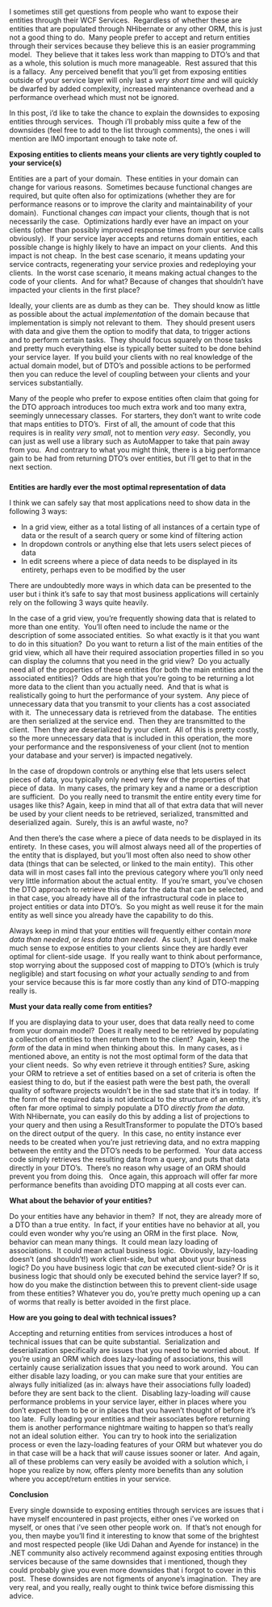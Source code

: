 <p>I sometimes still get questions from people who want to expose their entities through their WCF Services.&#160; Regardless of whether these are entities that are populated through NHibernate or any other ORM, this is just not a good thing to do.&#160; Many people prefer to accept and return entities through their services because they believe this is an easier programming model.&#160; They believe that it takes less work than mapping to DTO’s and that as a whole, this solution is much more manageable.&#160; Rest assured that this is a fallacy.&#160; Any perceived benefit that you’ll get from exposing entities outside of your service layer will only last a <em>very short time</em> and will quickly be dwarfed by added complexity, increased maintenance overhead and a performance overhead which must not be ignored.&#160; </p>  <p>In this post, i’d like to take the chance to explain the downsides to exposing entities through services.&#160; Though i’ll probably miss quite a few of the downsides (feel free to add to the list through comments), the ones i will mention are IMO important enough to take note of.</p>  <p><strong>Exposing entities to clients means your clients are very tightly coupled to your service(s)</strong></p>  <p>Entities are a part of your domain.&#160; These entities in your domain can change for various reasons.&#160; Sometimes because functional changes are required, but quite often also for optimizations (whether they are for performance reasons or to improve the clarity and maintainability of your domain).&#160; Functional changes <em>can </em>impact your clients, though that is not necessarily the case.&#160; Optimizations hardly ever have an impact on your clients (other than possibly improved response times from your service calls obviously).&#160; If your service layer accepts and returns domain entities, each possible change is highly likely to have an impact on your clients.&#160; And this impact is not cheap.&#160; In the best case scenario, it means updating your service contracts, regenerating your service proxies and redeploying your clients.&#160; In the worst case scenario, it means making actual changes to the code of your clients.&#160; And for what? Because of changes that shouldn’t have impacted your clients in the first place? </p>  <p>Ideally, your clients are as dumb as they can be.&#160; They should know as little as possible about the actual <em>implementation</em> of the domain because that implementation is simply not relevant to them.&#160; They should present users with data and give them the option to modify that data, to trigger actions and to perform certain tasks.&#160; They should focus squarely on those tasks and pretty much everything else is typically better suited to be done behind your service layer.&#160; If you build your clients with no real knowledge of the actual domain model, but of DTO’s and possible actions to be performed then you can reduce the level of coupling between your clients and your services substantially. </p>  <p>Many of the people who prefer to expose entities often claim that going for the DTO approach introduces too much extra work and too many extra, seemingly unnecessary classes.&#160; For starters, they don’t want to write code that maps entities to DTO’s.&#160; First of all, the amount of code that this requires is in reality <em>very small</em>, not to mention <em>very easy</em>.&#160; Secondly, you can just as well use a library such as AutoMapper to take that pain away from you.&#160; And contrary to what you might think, there is a big performance gain to be had from returning DTO’s over entities, but i’ll get to that in the next section.</p>  <h5></h5>  <h5></h5>  <p><strong>Entities are hardly ever the most optimal representation of data</strong></p>  <p>I think we can safely say that most applications need to show data in the following 3 ways:</p>  <ul>   <li>In a grid view, either as a total listing of all instances of a certain type of data or the result of a search query or some kind of filtering action </li>    <li>In dropdown controls or anything else that lets users select pieces of data </li>    <li>In edit screens where a piece of data needs to be displayed in its entirety, perhaps even to be modified by the user </li> </ul>  <p>There are undoubtedly more ways in which data can be presented to the user but i think it’s safe to say that most business applications will certainly rely on the following 3 ways quite heavily.</p>  <p>In the case of a grid view, you’re frequently showing data that is related to more than one entity.&#160; You’ll often need to include the name or the description of some associated entities.&#160; So what exactly is it that you want to do in this situation?&#160; Do you want to return a list of the main entities of the grid view, which all have their required association properties filled in so you can display the columns that you need in the grid view?&#160; Do you actually need all of the properties of these entities (for both the main entities and the associated entities)?&#160; Odds are high that you’re going to be returning a lot more data to the client than you actually need.&#160; And that is what is realistically going to hurt the performance of your system.&#160; Any piece of unnecessary data that you transmit to your clients has a cost associated with it.&#160; The unnecessary data is retrieved from the database.&#160; The entities are then serialized at the service end.&#160; Then they are transmitted to the client.&#160; Then they are deserialized by your client.&#160; All of this is pretty costly, so the more unnecessary data that is included in this operation, the more your performance and the responsiveness of your client (not to mention your database and your server) is impacted negatively.</p>  <p>In the case of dropdown controls or anything else that lets users select pieces of data, you typically only need very few of the properties of that piece of data.&#160; In many cases, the primary key and a name or a description are sufficient.&#160; Do you really need to transmit the entire entity every time for usages like this? Again, keep in mind that all of that extra data that will never be used by your client needs to be retrieved, serialized, transmitted and deserialized again.&#160; Surely, this is an awful waste, no?&#160; </p>  <p>And then there’s the case where a piece of data needs to be displayed in its entirety.&#160; In these cases, you will almost always need all of the properties of the entity that is displayed, but you’ll most often also need to show other data (things that can be selected, or linked to the main entity).&#160; This other data will in most cases fall into the previous category where you’ll only need very little information about the actual entity.&#160; If you’re smart, you’ve chosen the DTO approach to retrieve this data for the data that can be selected, and in that case, you already have all of the infrastructural code in place to project entities or data into DTO’s.&#160; So you might as well reuse it for the main entity as well since you already have the capability to do this.</p>  <p>Always keep in mind that your entities will frequently either contain <em>more data than needed</em>, or <em>less data than needed</em>.&#160; As such, it just doesn’t make much sense to expose entities to your clients since they are hardly ever optimal for client-side usage.&#160; If you really want to think about performance, stop worrying about the supposed cost of mapping to DTO’s (which is truly negligible) and start focusing on <em>what</em> your actually <em>sending</em> to and from your service because this is far more costly than any kind of DTO-mapping really is. </p>  <p><strong>Must your data really come from entities?</strong></p>  <p>If you are displaying data to your user, does that data really need to come from your domain model?&#160; Does it really need to be retrieved by populating a collection of entities to then return them to the client?&#160; Again, keep the <em>form</em> of the data in mind when thinking about this.&#160; In many cases, as i mentioned above, an entity is not the most optimal form of the data that your client needs.&#160; So why even retrieve it through entities? Sure, asking your ORM to retrieve a set of entities based on a set of criteria is often the easiest thing to do, but if the easiest path were the best path, the overall quality of software projects wouldn’t be in the sad state that it’s in today.&#160; If the form of the required data is not identical to the structure of an entity, it’s often far more optimal to simply populate a DTO <em>directly from the data.</em>&#160; With NHibernate, you can easily do this by adding a list of projections to your query and then using a ResultTransformer to populate the DTO’s based on the direct output of the query.&#160; In this case, no entity instance ever needs to be created when you’re just retrieving data, and no extra mapping between the entity and the DTO’s needs to be performed.&#160; Your data access code simply retrieves the resulting data from a query, and puts that data directly in your DTO’s.&#160; There’s no reason why usage of an ORM should prevent you from doing this.&#160;&#160; Once again, this approach will offer far more performance benefits than avoiding DTO mapping at all costs ever can.</p>  <p><strong>What about the behavior of your entities?</strong></p>  <p>Do your entities have any behavior in them?&#160; If not, they are already more of a DTO than a true entity.&#160; In fact, if your entities have no behavior at all, you could even wonder why you’re using an ORM in the first place.&#160; Now, behavior can mean many things.&#160; It could mean lazy loading of associations.&#160; It could mean actual business logic.&#160; Obviously, lazy-loading doesn’t (and shouldn’t!) work client-side, but what about your business logic? Do you have business logic that <em>can </em>be executed client-side? Or is it business logic that should only be executed behind the service layer? If so, how do you make the distinction between this to prevent client-side usage from these entities? Whatever you do, you’re pretty much opening up a can of worms that really is better avoided in the first place.</p>  <p><strong>How are you going to deal with technical issues?</strong></p>  <p>Accepting and returning entities from services introduces a host of technical issues that can be quite substantial.&#160; Serialization and deserialization specifically are issues that you need to be worried about.&#160; If you’re using an ORM which does lazy-loading of associations, this will certainly cause serialization issues that you need to work around.&#160; You can either disable lazy loading, or you can make sure that your entities are always fully initialized (as in: always have their associations fully loaded) before they are sent back to the client.&#160; Disabling lazy-loading <em>will </em>cause performance problems in your service layer, either in places where you don’t expect them to be or in places that you haven’t thought of before it’s too late.&#160; Fully loading your entities and their associates before returning them is another performance nightmare waiting to happen so that’s really not an ideal solution either.&#160; You can try to hook into the serialization process or even the lazy-loading features of your ORM but whatever you do in that case will be a hack that <em>will</em> cause issues sooner or later.&#160; And again, all of these problems can very easily be avoided with a solution which, i hope you realize by now, offers plenty more benefits than any solution where you accept/return entities in your service.</p>  <p><strong>Conclusion</strong></p>  <p>Every single downside to exposing entities through services are issues that i have myself encountered in past projects, either ones i’ve worked on myself, or ones that i’ve seen other people work on.&#160; If that’s not enough for you, then maybe you’ll find it interesting to know that some of the brightest and most respected people (like Udi Dahan and Ayende for instance) in the .NET community also actively recommend against exposing entities through services because of the same downsides that i mentioned, though they could probably give you even more downsides that i forgot to cover in this post.&#160; These downsides are not figments of anyone’s imagination.&#160; They are very real, and you really, really ought to think twice before dismissing this advice.&#160; </p>